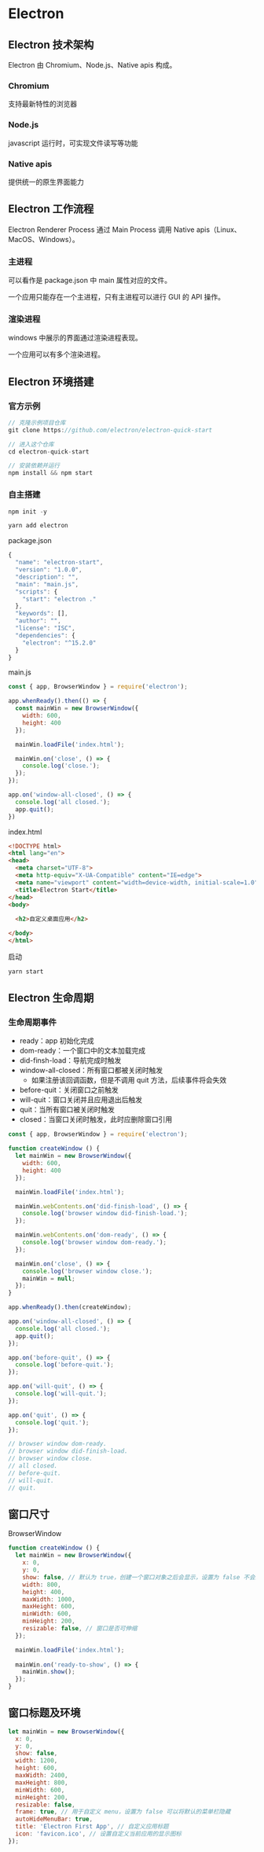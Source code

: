 # Electron

## Electron 技术架构

Electron 由 Chromium、Node.js、Native apis 构成。

### Chromium

支持最新特性的浏览器

### Node.js

javascript 运行时，可实现文件读写等功能

### Native apis

提供统一的原生界面能力

## Electron 工作流程

Electron  Renderer Process 通过 Main Process 调用 Native apis（Linux、MacOS、Windows）。

### 主进程

可以看作是 package.json 中 main 属性对应的文件。

一个应用只能存在一个主进程，只有主进程可以进行 GUI 的 API 操作。

### 渲染进程

windows 中展示的界面通过渲染进程表现。

一个应用可以有多个渲染进程。

## Electron 环境搭建

### 官方示例

```js
// 克隆示例项目仓库
git clone https://github.com/electron/electron-quick-start

// 进入这个仓库
cd electron-quick-start

// 安装依赖并运行
npm install && npm start
```

### 自主搭建

```js
npm init -y

yarn add electron
```

package.json

```js
{
  "name": "electron-start",
  "version": "1.0.0",
  "description": "",
  "main": "main.js",
  "scripts": {
    "start": "electron ."
  },
  "keywords": [],
  "author": "",
  "license": "ISC",
  "dependencies": {
    "electron": "^15.2.0"
  }
}
```

main.js

```js
const { app, BrowserWindow } = require('electron');

app.whenReady().then(() => {
  const mainWin = new BrowserWindow({
    width: 600,
    height: 400
  });

  mainWin.loadFile('index.html');

  mainWin.on('close', () => {
    console.log('close.');
  });
});

app.on('window-all-closed', () => {
  console.log('all closed.');
  app.quit();
})
```

index.html

```html
<!DOCTYPE html>
<html lang="en">
<head>
  <meta charset="UTF-8">
  <meta http-equiv="X-UA-Compatible" content="IE=edge">
  <meta name="viewport" content="width=device-width, initial-scale=1.0">
  <title>Electron Start</title>
</head>
<body>
  
  <h2>自定义桌面应用</h2>

</body>
</html>
```

启动

```js
yarn start
```

## Electron 生命周期

### 生命周期事件

* ready：app 初始化完成
* dom-ready：一个窗口中的文本加载完成
* did-finsh-load：导航完成时触发
* window-all-closed：所有窗口都被关闭时触发
  * 如果注册该回调函数，但是不调用 quit 方法，后续事件将会失效
* before-quit：关闭窗口之前触发
* will-quit：窗口关闭并且应用退出后触发
* quit：当所有窗口被关闭时触发
* closed：当窗口关闭时触发，此时应删除窗口引用

```js
const { app, BrowserWindow } = require('electron');

function createWindow () {
  let mainWin = new BrowserWindow({
    width: 600,
    height: 400
  });

  mainWin.loadFile('index.html');

  mainWin.webContents.on('did-finish-load', () => {
    console.log('browser window did-finish-load.');
  });

  mainWin.webContents.on('dom-ready', () => {
    console.log('browser window dom-ready.');
  });

  mainWin.on('close', () => {
    console.log('browser window close.');
    mainWin = null;
  });
}

app.whenReady().then(createWindow);

app.on('window-all-closed', () => {
  console.log('all closed.');
  app.quit();
});

app.on('before-quit', () => {
  console.log('before-quit.');
});

app.on('will-quit', () => {
  console.log('will-quit.');
});

app.on('quit', () => {
  console.log('quit.');
});

// browser window dom-ready.
// browser window did-finish-load.
// browser window close.
// all closed.
// before-quit.
// will-quit.  
// quit.  
```

## 窗口尺寸

BrowserWindow

```js
function createWindow () {
  let mainWin = new BrowserWindow({
    x: 0,
    y: 0,
    show: false, // 默认为 true，创建一个窗口对象之后会显示，设置为 false 不会显示
    width: 800,
    height: 400,
    maxWidth: 1000,
    maxHeight: 600,
    minWidth: 600,
    minHeight: 200,
    resizable: false, // 窗口是否可伸缩
  });

  mainWin.loadFile('index.html');
  
  mainWin.on('ready-to-show', () => {
    mainWin.show();
  });
}
```

## 窗口标题及环境

```js
let mainWin = new BrowserWindow({
  x: 0,
  y: 0,
  show: false,
  width: 1200,
  height: 600,
  maxWidth: 2400,
  maxHeight: 800,
  minWidth: 600,
  minHeight: 200,
  resizable: false,
  frame: true, // 用于自定义 menu，设置为 false 可以将默认的菜单栏隐藏
  autoHideMenuBar: true,
  title: 'Electron First App', // 自定义应用标题
  icon: 'favicon.ico', // 设置自定义当前应用的显示图标
});
```

